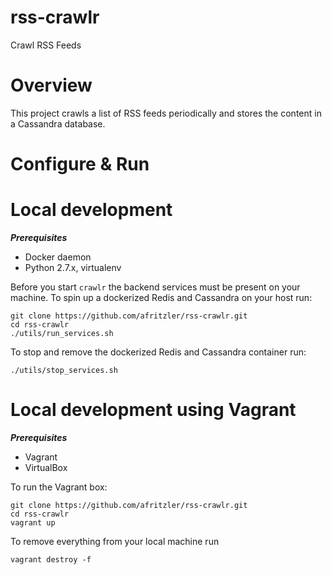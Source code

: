 # rss-crawlr
Crawl RSS Feeds

# Overview

This project crawls a list of RSS feeds periodically and stores the content
in a Cassandra database.

# Configure & Run

# Local development

___Prerequisites___
* Docker daemon
* Python 2.7.x, virtualenv

Before you start `crawlr` the backend services must be present on your machine. To spin up a dockerized Redis
and Cassandra on your host run:

```
git clone https://github.com/afritzler/rss-crawlr.git
cd rss-crawlr
./utils/run_services.sh
```

To stop and remove the dockerized Redis and Cassandra container run:
```
./utils/stop_services.sh
```

# Local development using Vagrant

___Prerequisites___
* Vagrant
* VirtualBox

To run the Vagrant box:
```
git clone https://github.com/afritzler/rss-crawlr.git
cd rss-crawlr
vagrant up
```

To remove everything from your local machine run
```
vagrant destroy -f
```

